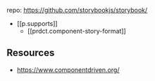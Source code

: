 
repo: https://github.com/storybookjs/storybook/

- [[p.supports]]
  - [[prdct.component-story-format]]

## Resources

- https://www.componentdriven.org/